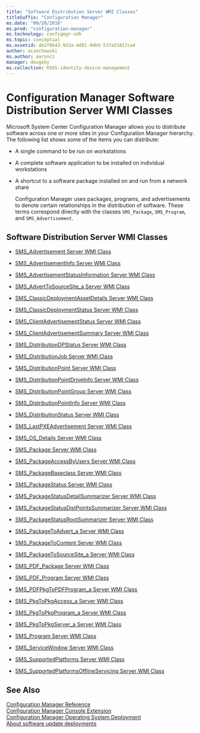 ```yaml
---
title: "Software Distribution Server WMI Classes"
titleSuffix: "Configuration Manager"
ms.date: "09/20/2016"
ms.prod: "configuration-manager"
ms.technology: configmgr-sdk
ms.topic: conceptual
ms.assetid: de2f9b43-9d3a-4d81-9db9-537a55817ca4
author: aczechowski
ms.author: aaroncz
manager: dougeby
ms.collection: M365-identity-device-management
---
```

# Configuration Manager Software Distribution Server WMI Classes
Microsoft System Center Configuration Manager allows you to distribute software across one or more sites in your Configuration Manager hierarchy. The following list shows some of the items you can distribute:  

- A single command to be run on workstations  

- A complete software application to be installed on individual workstations  

- A shortcut to a software package installed on and run from a network share  

  Configuration Manager uses packages, programs, and advertisements to denote certain relationships in the distribution of software. These terms correspond directly with the classes `SMS_Package`, `SMS_Program`, and `SMS_Advertisement`.  

## Software Distribution Server WMI Classes  

-   [SMS_Advertisement Server WMI Class](../../../../../develop/reference/core/servers/configure/sms_advertisement-server-wmi-class.md)  

-   [SMS_AdvertisementInfo Server WMI Class](../../../../../develop/reference/core/servers/configure/sms_advertisementinfo-server-wmi-class.md)  

-   [SMS_AdvertisementStatusInformation Server WMI Class](../../../../../develop/reference/core/servers/configure/sms_advertisementstatusinformation-server-wmi-class.md)  

-   [SMS_AdvertToSourceSite_a Server WMI Class](../../../../../develop/reference/core/servers/configure/sms_adverttosourcesite_a-server-wmi-class.md)  

-   [SMS_ClassicDeploymentAssetDetails Server WMI Class](../../../../../develop/reference/core/servers/configure/sms_classicdeploymentassetdetails-server-wmi-class.md)  

-   [SMS_ClassicDeploymentStatus Server WMI Class](../../../../../develop/reference/core/servers/configure/sms_classicdeploymentstatus-server-wmi-class.md)  

-   [SMS_ClientAdvertisementStatus Server WMI Class](../../../../../develop/reference/core/servers/configure/sms_clientadvertisementstatus-server-wmi-class.md)  

-   [SMS_ClientAdvertisementSummary Server WMI Class](../../../../../develop/reference/core/servers/configure/sms_clientadvertisementsummary-server-wmi-class.md)  

-   [SMS_DistributionDPStatus Server WMI Class](../../../../../develop/reference/core/servers/configure/sms_distributiondpstatus-server-wmi-class.md)  

-   [SMS_DistributionJob Server WMI Class](../../../../../develop/reference/core/servers/configure/sms_distributionjob-server-wmi-class.md)  

-   [SMS_DistributionPoint Server WMI Class](../../../../../develop/reference/core/servers/configure/sms_distributionpoint-server-wmi-class.md)  

-   [SMS_DistributionPointDriveInfo Server WMI Class](../../../../../develop/reference/core/servers/configure/sms_distributionpointdriveinfo-server-wmi-class.md)  

-   [SMS_DistributionPointGroup Server WMI Class](../../../../../develop/reference/core/servers/configure/sms_distributionpointgroup-server-wmi-class.md)  

-   [SMS_DistributionPointInfo Server WMI Class](../../../../../develop/reference/core/servers/configure/sms_distributionpointinfo-server-wmi-class.md)  

-   [SMS_DistributionStatus Server WMI Class](../../../../../develop/reference/core/servers/configure/sms_distributionstatus-server-wmi-class.md)  

-   [SMS_LastPXEAdvertisement Server WMI Class](../../../../../develop/reference/core/servers/configure/sms_lastpxeadvertisement-server-wmi-class.md)  

-   [SMS_OS_Details Server WMI Class](../../../../../develop/reference/core/servers/configure/sms_os_details-server-wmi-class.md)  

-   [SMS_Package Server WMI Class](../../../../../develop/reference/core/servers/configure/sms_package-server-wmi-class.md)  

-   [SMS_PackageAccessByUsers Server WMI Class](../../../../../develop/reference/core/servers/configure/sms_packageaccessbyusers-server-wmi-class.md)  

-   [SMS_PackageBaseclass Server WMI Class](../../../../../develop/reference/core/servers/configure/sms_packagebaseclass-server-wmi-class.md)  

-   [SMS_PackageStatus Server WMI Class](../../../../../develop/reference/core/servers/configure/sms_packagestatus-server-wmi-class.md)  

-   [SMS_PackageStatusDetailSummarizer Server WMI Class](../../../../../develop/reference/core/servers/configure/sms_packagestatusdetailsummarizer-server-wmi-class.md)  

-   [SMS_PackageStatusDistPointsSummarizer Server WMI Class](../../../../../develop/reference/core/servers/configure/sms_packagestatusdistpointssummarizer-server-wmi-class.md)  

-   [SMS_PackageStatusRootSummarizer Server WMI Class](../../../../../develop/reference/core/servers/configure/sms_packagestatusrootsummarizer-server-wmi-class.md)  

-   [SMS_PackageToAdvert_a Server WMI Class](../../../../../develop/reference/core/servers/configure/sms_packagetoadvert_a-server-wmi-class.md)  

-   [SMS_PackageToContent Server WMI Class](../../../../../develop/reference/core/servers/configure/sms_packagetocontent-server-wmi-class.md)  

-   [SMS_PackageToSourceSite_a Server WMI Class](../../../../../develop/reference/core/servers/configure/sms_packagetosourcesite_a-server-wmi-class.md)  

-   [SMS_PDF_Package Server WMI Class](../../../../../develop/reference/core/servers/configure/sms_pdf_package-server-wmi-class.md)  

-   [SMS_PDF_Program Server WMI Class](../../../../../develop/reference/core/servers/configure/sms_pdf_program-server-wmi-class.md)  

-   [SMS_PDFPkgToPDFProgram_a Server WMI Class](../../../../../develop/reference/core/servers/configure/sms_pdfpkgtopdfprogram_a-server-wmi-class.md)  

-   [SMS_PkgToPkgAccess_a Server WMI Class](../../../../../develop/reference/core/servers/configure/sms_pkgtopkgaccess_a-server-wmi-class.md)  

-   [SMS_PkgToPkgProgram_a Server WMI Class](../../../../../develop/reference/core/servers/configure/sms_pkgtopkgprogram_a-server-wmi-class.md)  

-   [SMS_PkgToPkgServer_a Server WMI Class](../../../../../develop/reference/core/servers/configure/sms_pkgtopkgserver_a-server-wmi-class.md)  

-   [SMS_Program Server WMI Class](../../../../../develop/reference/core/servers/configure/sms_program-server-wmi-class.md)  

-   [SMS_ServiceWindow Server WMI Class](../../../../../develop/reference/core/servers/configure/sms_servicewindow-server-wmi-class.md)  

-   [SMS_SupportedPlatforms Server WMI Class](../../../../../develop/reference/core/servers/configure/sms_supportedplatforms-server-wmi-class.md)  

-   [SMS_SupportedPlatformsOfflineServicing Server WMI Class](../../../../../develop/reference/core/servers/configure/sms_supportedplatformsofflineservicing-server-wmi-class.md)  

## See Also  
 [Configuration Manager Reference](../../../../../develop/reference/configuration-manager-reference.md)   
 [Configuration Manager Console Extension](../../../../../develop/reference/core/servers/console/console-extension-server-wmi-classes.md)   
 [Configuration Manager Operating System Deployment](../../../../../develop/reference/osd/operating-system-deployment-classes.md)   
 [About software update deployments](/sccm/develop/sum/about-software-updates-deployments)
